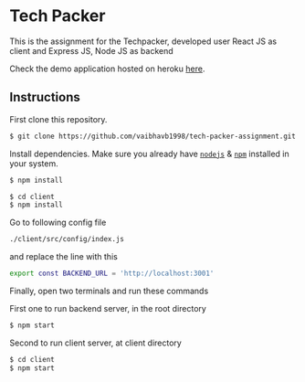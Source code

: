# Tech Packer

This is the assignment for the Techpacker, developed user React JS as client and Express JS, Node JS as backend

Check the demo application hosted on heroku [here](https://techpacker-filmstrip.herokuapp.com/).

## Instructions

First clone this repository.

```bash
$ git clone https://github.com/vaibhavb1998/tech-packer-assignment.git
```

Install dependencies. Make sure you already have [`nodejs`](https://nodejs.org/en/) & [`npm`](https://www.npmjs.com/) installed in your system.

```bash
$ npm install
```

```bash
$ cd client
$ npm install
```

Go to following config file

```bash
./client/src/config/index.js
```

and replace the line with this

```bash
export const BACKEND_URL = 'http://localhost:3001'
```

Finally, open two terminals and run these commands

First one to run backend server, in the root directory

```bash
$ npm start
```

Second to run client server, at client directory

```bash
$ cd client
$ npm start
```
